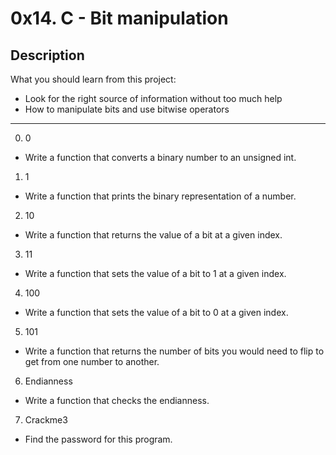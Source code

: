 # 0x14. C - Bit manipulation

## Description
What you should learn from this project:

* Look for the right source of information without too much help
* How to manipulate bits and use bitwise operators

---

0. 0
* Write a function that converts a binary number to an unsigned int.


1. 1
* Write a function that prints the binary representation of a number.


2. 10
* Write a function that returns the value of a bit at a given index.


3. 11
* Write a function that sets the value of a bit to 1 at a given index.


4. 100
* Write a function that sets the value of a bit to 0 at a given index.


5. 101
* Write a function that returns the number of bits you would need to flip to get from one number to another.


6. Endianness
* Write a function that checks the endianness.


7. Crackme3
* Find the password for this program.

